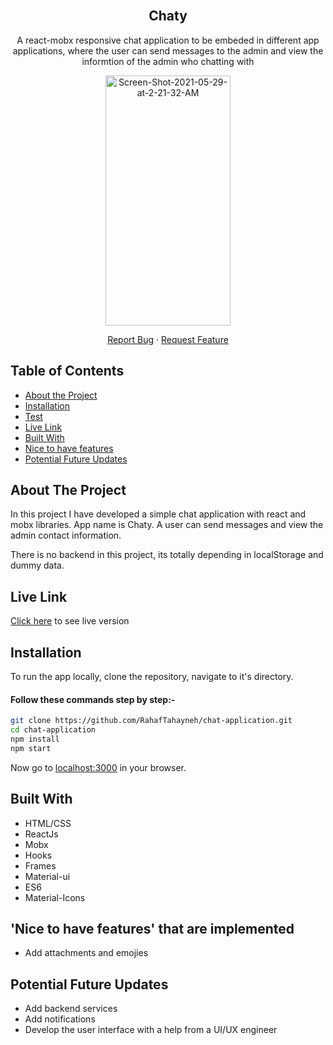 
<!-- PROJECT LOGO -->

<br />
<p align="center">

  <h2 align="center">Chaty</h2>
  <p align="center">A react-mobx responsive chat application to be embeded in different app applications, where the user can send messages to the admin and view the informtion of the admin who chatting with</p>
  <a href="https://github.com/RahafTahayneh/chat-application">
    <p align="center"> <a href="https://ibb.co/sggx1QH"><img src="https://i.im.ge/2021/07/27/DeKvh.png" alt="Screen-Shot-2021-05-29-at-2-21-32-AM" height="400" width="200" border="0"></a> </p>
  </a>
  <p align="center">
    <a href="https://github.com/RahafTahayneh/chat-application/issues">Report Bug</a>
    · 
    <a href="https://github.com/RahafTahayneh/chat-application/issues">Request Feature</a>
  </p>
</p>

<!-- TABLE OF CONTENTS -->
## Table of Contents

* [About the Project](#about-the-project)
* [Installation](#installation)
* [Test](#test)
* [Live Link](#Live-Link)
* [Built With](#built-with)
* [Nice to have features](#nice-to-have-features)
* [Potential Future Updates](#potential-future-updates)


<!-- ABOUT THE PROJECT -->
## About The Project

In this project I have developed a simple chat application with react and mobx libraries. App name is Chaty. A user can send messages and view the admin contact information.

There is no backend in this project, its totally depending in localStorage and dummy data.
<!-- Live Link  -->

## Live Link

[Click here](https://vimeo.com/556445989) to see live version

<!-- INSTALLATION -->

## Installation

To run the app locally, clone the repository, navigate to it's directory.

#### Follow these commands step by step:-

```bash
git clone https://github.com/RahafTahayneh/chat-application.git
cd chat-application
npm install
npm start
```

Now go to [localhost:3000](http://localhost:3000) in your browser.

<!-- BUILD WITH -->

## Built With

- HTML/CSS
- ReactJs
- Mobx
- Hooks
- Frames
- Material-ui
- ES6
- Material-Icons


<!-- Nice to have features -->

## 'Nice to have features' that are implemented
- Add attachments and emojies

<!-- potential future updates -->

## Potential Future Updates

- Add backend services
- Add notifications
- Develop the user interface with a help from a UI/UX engineer
